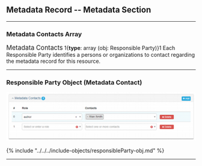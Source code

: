 ## Metadata Record -- Metadata Section
---

### Metadata Contacts Array

<span class="md-panel" style="font-size: larger">Metadata Contacts</span> <i class="fa fa-asterisk required" title="Required"> </i> 1{**type**: array (obj: <span class="md-panel">Responsible Party</span>)}1 Each <span class="md-panel">Responsible Party</span> identifies a persons or organizations to contact regarding the metadata record for this resource.

---

### Responsible Party Object (Metadata Contact)

![Metadata Contacts Panel](/assets/reference/edit-objects/metadata/metadata/contacts-metadata.png)

{% include "../../../include-objects/responsibleParty-obj.md" %}

---

